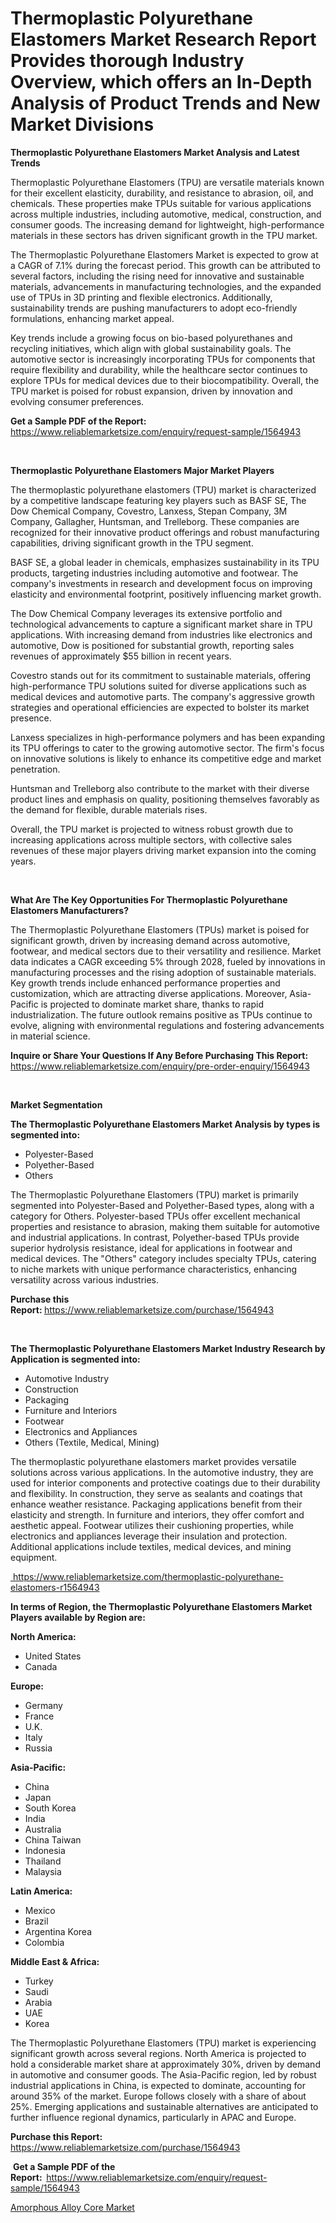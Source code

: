 <p><h1>Thermoplastic Polyurethane Elastomers Market Research Report Provides thorough Industry Overview, which offers an In-Depth Analysis of Product Trends and New Market Divisions</h1></p><p><strong>Thermoplastic Polyurethane Elastomers Market Analysis and Latest Trends</strong></p>
<p><p>Thermoplastic Polyurethane Elastomers (TPU) are versatile materials known for their excellent elasticity, durability, and resistance to abrasion, oil, and chemicals. These properties make TPUs suitable for various applications across multiple industries, including automotive, medical, construction, and consumer goods. The increasing demand for lightweight, high-performance materials in these sectors has driven significant growth in the TPU market.</p><p>The Thermoplastic Polyurethane Elastomers Market is expected to grow at a CAGR of 7.1% during the forecast period. This growth can be attributed to several factors, including the rising need for innovative and sustainable materials, advancements in manufacturing technologies, and the expanded use of TPUs in 3D printing and flexible electronics. Additionally, sustainability trends are pushing manufacturers to adopt eco-friendly formulations, enhancing market appeal. </p><p>Key trends include a growing focus on bio-based polyurethanes and recycling initiatives, which align with global sustainability goals. The automotive sector is increasingly incorporating TPUs for components that require flexibility and durability, while the healthcare sector continues to explore TPUs for medical devices due to their biocompatibility. Overall, the TPU market is poised for robust expansion, driven by innovation and evolving consumer preferences.</p></p>
<p><strong>Get a Sample PDF of the Report:&nbsp;</strong> <a href="https://www.reliablemarketsize.com/enquiry/request-sample/1564943?utm_campaign=2626&utm_medium=2&utm_source=Github&utm_content=ia&utm_term=02042025&utm_id=thermoplastic-polyurethane-elastomers">https://www.reliablemarketsize.com/enquiry/request-sample/1564943</a></p>
<p>&nbsp;</p>
<p><strong>Thermoplastic Polyurethane Elastomers Major Market Players</strong></p>
<p><p>The thermoplastic polyurethane elastomers (TPU) market is characterized by a competitive landscape featuring key players such as BASF SE, The Dow Chemical Company, Covestro, Lanxess, Stepan Company, 3M Company, Gallagher, Huntsman, and Trelleborg. These companies are recognized for their innovative product offerings and robust manufacturing capabilities, driving significant growth in the TPU segment.</p><p>BASF SE, a global leader in chemicals, emphasizes sustainability in its TPU products, targeting industries including automotive and footwear. The company's investments in research and development focus on improving elasticity and environmental footprint, positively influencing market growth.</p><p>The Dow Chemical Company leverages its extensive portfolio and technological advancements to capture a significant market share in TPU applications. With increasing demand from industries like electronics and automotive, Dow is positioned for substantial growth, reporting sales revenues of approximately $55 billion in recent years.</p><p>Covestro stands out for its commitment to sustainable materials, offering high-performance TPU solutions suited for diverse applications such as medical devices and automotive parts. The company's aggressive growth strategies and operational efficiencies are expected to bolster its market presence.</p><p>Lanxess specializes in high-performance polymers and has been expanding its TPU offerings to cater to the growing automotive sector. The firm's focus on innovative solutions is likely to enhance its competitive edge and market penetration.</p><p>Huntsman and Trelleborg also contribute to the market with their diverse product lines and emphasis on quality, positioning themselves favorably as the demand for flexible, durable materials rises.</p><p>Overall, the TPU market is projected to witness robust growth due to increasing applications across multiple sectors, with collective sales revenues of these major players driving market expansion into the coming years.</p></p>
<p>&nbsp;</p>
<p><strong>What Are The Key Opportunities For Thermoplastic Polyurethane Elastomers Manufacturers?</strong></p>
<p><p>The Thermoplastic Polyurethane Elastomers (TPUs) market is poised for significant growth, driven by increasing demand across automotive, footwear, and medical sectors due to their versatility and resilience. Market data indicates a CAGR exceeding 5% through 2028, fueled by innovations in manufacturing processes and the rising adoption of sustainable materials. Key growth trends include enhanced performance properties and customization, which are attracting diverse applications. Moreover, Asia-Pacific is projected to dominate market share, thanks to rapid industrialization. The future outlook remains positive as TPUs continue to evolve, aligning with environmental regulations and fostering advancements in material science.</p></p>
<p><strong>Inquire or Share Your Questions If Any Before Purchasing This Report:</strong> <a href="https://www.reliablemarketsize.com/enquiry/pre-order-enquiry/1564943?utm_campaign=2626&utm_medium=2&utm_source=Github&utm_content=ia&utm_term=02042025&utm_id=thermoplastic-polyurethane-elastomers">https://www.reliablemarketsize.com/enquiry/pre-order-enquiry/1564943</a></p>
<p>&nbsp;</p>
<p><strong>Market Segmentation</strong></p>
<p><strong>The Thermoplastic Polyurethane Elastomers Market Analysis by types is segmented into:</strong></p>
<p><ul><li>Polyester-Based</li><li>Polyether-Based</li><li>Others</li></ul></p>
<p><p>The Thermoplastic Polyurethane Elastomers (TPU) market is primarily segmented into Polyester-Based and Polyether-Based types, along with a category for Others. Polyester-based TPUs offer excellent mechanical properties and resistance to abrasion, making them suitable for automotive and industrial applications. In contrast, Polyether-based TPUs provide superior hydrolysis resistance, ideal for applications in footwear and medical devices. The "Others" category includes specialty TPUs, catering to niche markets with unique performance characteristics, enhancing versatility across various industries.</p></p>
<p><strong>Purchase this Report:&nbsp;</strong><a href="https://www.reliablemarketsize.com/purchase/1564943?utm_campaign=2626&utm_medium=2&utm_source=Github&utm_content=ia&utm_term=02042025&utm_id=thermoplastic-polyurethane-elastomers">https://www.reliablemarketsize.com/purchase/1564943</a></p>
<p>&nbsp;</p>
<p><strong>The Thermoplastic Polyurethane Elastomers Market Industry Research by Application is segmented into:</strong></p>
<p><ul><li>Automotive Industry</li><li>Construction</li><li>Packaging</li><li>Furniture and Interiors</li><li>Footwear</li><li>Electronics and Appliances</li><li>Others (Textile, Medical, Mining)</li></ul></p>
<p><p>The thermoplastic polyurethane elastomers market provides versatile solutions across various applications. In the automotive industry, they are used for interior components and protective coatings due to their durability and flexibility. In construction, they serve as sealants and coatings that enhance weather resistance. Packaging applications benefit from their elasticity and strength. In furniture and interiors, they offer comfort and aesthetic appeal. Footwear utilizes their cushioning properties, while electronics and appliances leverage their insulation and protection. Additional applications include textiles, medical devices, and mining equipment.</p></p>
<p><a href="https://www.reliablemarketsize.com/thermoplastic-polyurethane-elastomers-r1564943?utm_campaign=2626&utm_medium=2&utm_source=Github&utm_content=ia&utm_term=02042025&utm_id=thermoplastic-polyurethane-elastomers">&nbsp;https://www.reliablemarketsize.com/thermoplastic-polyurethane-elastomers-r1564943</a></p>
<p><strong>In terms of Region, the Thermoplastic Polyurethane Elastomers Market Players available by Region are:</strong></p>
<p>
    <p> <strong> North America: </strong>
        <ul>
            <li>United States</li>
            <li>Canada</li>
        </ul>
        </p> 
    <p> <strong> Europe: </strong>
        <ul>
            <li>Germany</li>
            <li>France</li>
            <li>U.K.</li>
            <li>Italy</li>
            <li>Russia</li>
        </ul>
        </p> 
    <p> <strong> Asia-Pacific: </strong>
        <ul>
            <li>China</li>
            <li>Japan</li>
            <li>South Korea</li>
            <li>India</li>
            <li>Australia</li>
            <li>China Taiwan</li>
            <li>Indonesia</li>
            <li>Thailand</li>
            <li>Malaysia</li>
        </ul>
        </p> 
    <p> <strong> Latin America: </strong>
        <ul>
            <li>Mexico</li>
            <li>Brazil</li>
            <li>Argentina Korea</li>
            <li>Colombia</li>
        </ul>
        </p> 
    <p> <strong> Middle East & Africa: </strong>
        <ul>
            <li>Turkey</li>
            <li>Saudi</li>
            <li>Arabia</li>
            <li>UAE</li>
            <li>Korea</li>
        </ul>
    </p>
    </p>
<p><p>The Thermoplastic Polyurethane Elastomers (TPU) market is experiencing significant growth across several regions. North America is projected to hold a considerable market share at approximately 30%, driven by demand in automotive and consumer goods. The Asia-Pacific region, led by robust industrial applications in China, is expected to dominate, accounting for around 35% of the market. Europe follows closely with a share of about 25%. Emerging applications and sustainable alternatives are anticipated to further influence regional dynamics, particularly in APAC and Europe.</p></p>
<p><strong>Purchase this Report: </strong><a href="https://www.reliablemarketsize.com/purchase/1564943?utm_campaign=2626&utm_medium=2&utm_source=Github&utm_content=ia&utm_term=02042025&utm_id=thermoplastic-polyurethane-elastomers">https://www.reliablemarketsize.com/purchase/1564943</a></p>
<p>&nbsp;<strong>Get a Sample PDF of the Report:&nbsp;&nbsp;</strong><a href="https://www.reliablemarketsize.com/enquiry/request-sample/1564943?utm_campaign=2626&utm_medium=2&utm_source=Github&utm_content=ia&utm_term=02042025&utm_id=thermoplastic-polyurethane-elastomers">https://www.reliablemarketsize.com/enquiry/request-sample/1564943</a></p>
<p><strong></strong></p>
<p><p><a href="https://github.com/bolalfredia7777/Market-Research-Report-List-1/blob/main/amorphous-alloy-core-market.md?utm_campaign=2626&utm_medium=2&utm_source=Github&utm_content=ia&utm_term=02042025&utm_id=thermoplastic-polyurethane-elastomers">Amorphous Alloy Core Market</a></p></p>
